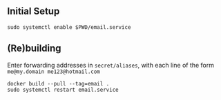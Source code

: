 
## Initial Setup

    sudo systemctl enable $PWD/email.service

## (Re)building

Enter forwarding addresses in `secret/aliases`, with each line of the form `me@my.domain me123@hotmail.com`

    docker build --pull --tag=email .
    sudo systemctl restart email.service
